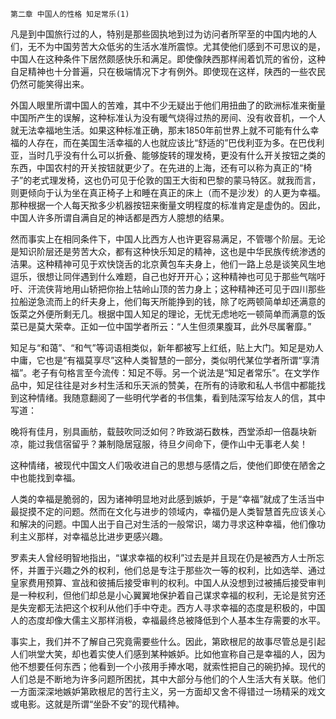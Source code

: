     第二章 中国人的性格 知足常乐(1) 

   凡是到中国旅行过的人，特别是那些固执地到过为访问者所罕至的中国内地的人们，无不为中国劳苦大众低劣的生活水准所震惊。尤其使他们感到不可思议的是，中国人在这种条件下居然颇感快乐和满足。即使像陕西那样闹着饥荒的省份，这种自足精神也十分普遍，只在极端情况下才有例外。即使现在这样，陕西的一些农民仍然可能笑得出来。

   外国人眼里所谓中国人的苦难，其中不少无疑出于他们用扭曲了的欧洲标准来衡量中国所产生的误解，这种标准认为没有暖气烧得过热的房间、没有收音机，一个人就无法幸福地生活。如果这种标准正确，那末1850年前世界上就不可能有什么幸福的人存在，而在美国生活幸福的人也就应该比“舒适的”巴伐利亚为多。在巴伐利亚，当时几乎没有什么可以折叠、能够旋转的理发椅，更没有什么开关按钮之类的东西，中国农村的开关按钮就更少了。在先进的上海，还有可以称为真正的“椅子”的老式理发椅，这也仍可见于伦敦的国王大街和巴黎的蒙马特区。就我而言，则更倾向于认为坐在真正椅子上和睡在真正的床上（而不是沙发）的人更为幸福。那种根据一个人每天揿多少机器按钮来衡量文明程度的标准肯定是虚伪的。因此，中国人许多所谓自满自足的神话都是西方人臆想的结果。

   然而事实上在相同条件下，中国人比西方人也许更容易满足，不管哪个阶层。无论是知识阶层还是劳苦大众，都有这种快乐知足的精神，这也是中华民族传统渗透的洁果。这种精神可见于欢快饶舌的北京黄包车夫身上，他们一路上总是谈笑风生地逗乐，很想让同伴遇到什么难题，自己也好开开心；这种精神也可见于那些气喘吁吁、汗流侠背地用山轿把你抬上牯岭山顶的苦力身上；这种精神还可见于四川那些拉船逆急流而上的纤夫身上，他们每天所能挣到的钱，除了吃两顿简单却还满意的饭菜之外便所剩无几。根据中国人知足的理论，无忧无虑地吃一顿简单而满意的饭菜已是莫大荣幸。正如一位中国学者所云：“人生但须果腹耳，此外尽属奢靡。”

   知足与“和蔼”、“和气”等词语相类似，新年都被写上红纸，贴上大门。知足是劝人中庸，它也是“有福莫享尽”这种人类智慧的一部分，类似明代某位学者所谓“享清福”。老子有句格言至今流传：知足不辱。另一个说法是“知足者常乐”。在文学作品中，知足往往是对乡村生活和乐天派的赞美，在所有的诗歌和私人书信中都能找到这种情绪。我随意翻阅了一些明代学者的书信集，看到陆深写给友人的信，其中写道：

   晚将有佳月，别具画舫，载鼓吹同泛如何？昨致湖石数株，西堂添却一倍磊块新凉，能过我信宿留乎？兼制隐居寇服，待旦夕间命下，便作山中无事老人矣！

   这种情绪，被现代中国文人们吸收进自己的思想与感情之后，使他们即使在陋舍之中也能找到幸福。

   人类的幸福是脆弱的，因为诸神明显地对此感到嫉妒，于是“幸福”就成了生活当中最捉摸不定的问题。然而在文化与进步的领域内，幸福仍是人类智慧首先应该关心和解决的问题。中国人出于自己对生活的一般常识，竭力寻求这种幸福，他们像功利主义那样，对幸福总比进步更感兴趣。

   罗素夫人曾经明智地指出，“谋求幸福的权利”过去是并且现在仍是被西方人士所忘怀，并置于兴趣之外的权利，他们总是专注于那些次一等的权利，比如选举、通过皇家费用预算、宣战和彼捕后接受审判的权利。中国人从没想到过被捕后接受审判是一种权利，但他们却总是小心翼翼地保护着自己谋求幸福的权利，无论是贫穷还是失宠都无法把这个权利从他们手中夺走。西方人寻求幸福的态度是积极的，中国人的态度却像大儒主义那样消极，幸福最终总被降低到个人基本生存需要的水平。

   事实上，我们并不了解自己究竟需要些什么。因此，第欧根尼的故事尽管总是引起人们哄堂大笑，却也着实使人们感到某种嫉妒。比如他宣称自己是幸福的人，因为他不想要任何东西；他看到一个小孩用手捧水喝，就索性把自己的碗扔掉。现代的人们总是不断地为许多问题所困扰，其中大部分与他们的个人生活大有关联。他们一方面深深地嫉妒第欧根尼的苦行主义，另一方面却又舍不得错过一场精采的戏文或电影。这就是所谓“坐卧不安”的现代精神。

